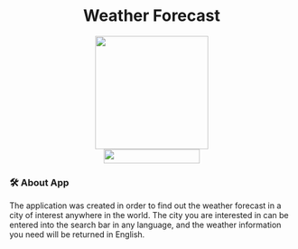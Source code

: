 <div id="header" align="center">
  <h1>Weather Forecast</h1>
  <img src="https://img.freepik.com/free-vector/anchorman-reporting-weather-forecast-laptop-screen-with-weather-icon_1308-46023.jpg?t=st=1730641395~exp=1730644995~hmac=83043e39550e82f3c490a86335cc4e4628f2d17df17c99f7d6d0565ce0a80fa7&w=996" alt="" width="200px" />
</div>
<div id="header" align="center">
    <img src="https://komarev.com/ghpvc/?username=Alisa-Popovuch&style=flat-square&color=yellow" alt="" width="170px" height="25px"/>
</div>

### :hammer_and_wrench: About App
<p>The application was created in order to find out the weather forecast in a city of interest anywhere in the world. The city you are interested in can be entered into the search bar in any language, and the weather information you need will be returned in English.</p>

